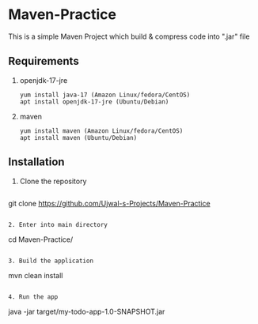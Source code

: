 # Maven-Practice
This is a simple Maven Project which build & compress code into ".jar" file

## Requirements
1. openjdk-17-jre
   ```
   yum install java-17 (Amazon Linux/fedora/CentOS)
   apt install openjdk-17-jre (Ubuntu/Debian)
   ```
   
2. maven
   ```
   yum install maven (Amazon Linux/fedora/CentOS)
   apt install maven (Ubuntu/Debian)
   ```
   

## Installation
1. Clone the repository
   ```
git clone https://github.com/Ujwal-s-Projects/Maven-Practice
   ```

2. Enter into main directory
   ```
   cd Maven-Practice/
   ```
   
3. Build the application 
  ```
  mvn clean install 
  ```

4. Run the app
  ```
  java -jar target/my-todo-app-1.0-SNAPSHOT.jar 
  ```

